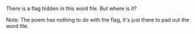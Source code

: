 There is a flag hidden in this word file. But where is it? 

Note: The poem has nothing to do with the flag, it's just there to pad out the word file.
